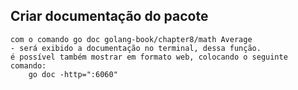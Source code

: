 ## Criar documentação do pacote
    com o comando go doc golang-book/chapter8/math Average
    - será exibido a documentação no terminal, dessa função.
    é possível também mostrar em formato web, colocando o seguinte comando:
        go doc -http=":6060"